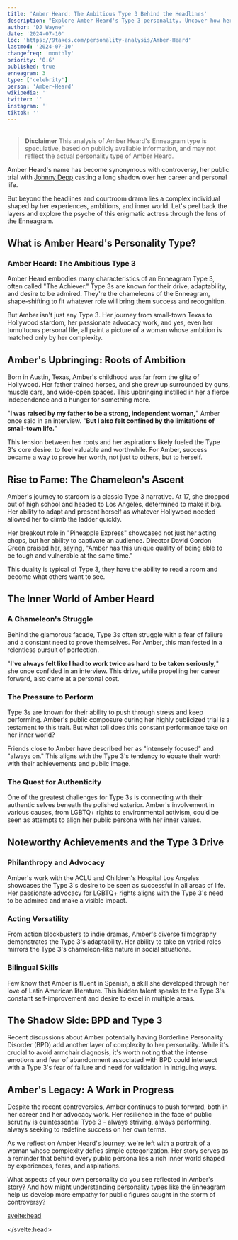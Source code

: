 ```yaml
---
title: 'Amber Heard: The Ambitious Type 3 Behind the Headlines'
description: "Explore Amber Heard's Type 3 personality. Uncover how her drive, childhood, and inner world shape the actress beyond the controversy"
author: 'DJ Wayne'
date: '2024-07-10'
loc: 'https://9takes.com/personality-analysis/Amber-Heard'
lastmod: '2024-07-10'
changefreq: 'monthly'
priority: '0.6'
published: true
enneagram: 3
type: ['celebrity']
person: 'Amber-Heard'
wikipedia: ''
twitter: ''
instagram: ''
tiktok: ''
---
```


<!--
    childhood and upbringing
    first big success
    style habits and quirks that relate to their personality type
    stressful moments in their life and how they handled them
    comfort- moments in their life where they are doing well and killing it

    amber heard borderline
amber heard personality disorders
amber heard bpd
amber heard mbti
amber heard personality disorder

-->
<!-- // keywords:  -->

<script>
	import  PopCard  from "$lib/components/atoms/PopCard.svelte";
import BlogPurpose from '$lib/components/blog/BlogPurpose.svelte'
</script>

<div
	style="display: flex;
    justify-content: center;
    margin: 1rem 0;
	"
>
	<PopCard
		image={`/types/3s/${'Amber-Heard'}.webp`}
		enneagramType={3}
		showIcon={false}
		displayText="Amber Heard"
		subtext=""
	/>
</div>

> **Disclaimer** This analysis of Amber Heard's Enneagram type is speculative, based on publicly available information, and may not reflect the actual personality type of Amber Heard.

<p class="firstLetter">Amber Heard's name has become synonymous with controversy, her public trial with <a href="/personality-analysis/Johnny-Depp">Johnny Depp</a> casting a long shadow over her career and personal life.</p>

But beyond the headlines and courtroom drama lies a complex individual shaped by her experiences, ambitions, and inner world. Let's peel back the layers and explore the psyche of this enigmatic actress through the lens of the Enneagram.

## What is Amber Heard's Personality Type?

### Amber Heard: The Ambitious Type 3

Amber Heard embodies many characteristics of an Enneagram Type 3, often called "The Achiever." Type 3s are known for their drive, adaptability, and desire to be admired. They're the chameleons of the Enneagram, shape-shifting to fit whatever role will bring them success and recognition.

But Amber isn't just any Type 3. Her journey from small-town Texas to Hollywood stardom, her passionate advocacy work, and yes, even her tumultuous personal life, all paint a picture of a woman whose ambition is matched only by her complexity.

## Amber's Upbringing: Roots of Ambition

Born in Austin, Texas, Amber's childhood was far from the glitz of Hollywood. Her father trained horses, and she grew up surrounded by guns, muscle cars, and wide-open spaces. This upbringing instilled in her a fierce independence and a hunger for something more.

"**I was raised by my father to be a strong, independent woman,**" Amber once said in an interview. "**But I also felt confined by the limitations of small-town life.**"

This tension between her roots and her aspirations likely fueled the Type 3's core desire: to feel valuable and worthwhile. For Amber, success became a way to prove her worth, not just to others, but to herself.

## Rise to Fame: The Chameleon's Ascent

Amber's journey to stardom is a classic Type 3 narrative. At 17, she dropped out of high school and headed to Los Angeles, determined to make it big. Her ability to adapt and present herself as whatever Hollywood needed allowed her to climb the ladder quickly.

Her breakout role in "Pineapple Express" showcased not just her acting chops, but her ability to captivate an audience. Director David Gordon Green praised her, saying, "Amber has this unique quality of being able to be tough and vulnerable at the same time."

This duality is typical of Type 3, they have the ability to read a room and become what others want to see.

## The Inner World of Amber Heard

### A Chameleon's Struggle

Behind the glamorous facade, Type 3s often struggle with a fear of failure and a constant need to prove themselves. For Amber, this manifested in a relentless pursuit of perfection.

"**I've always felt like I had to work twice as hard to be taken seriously,**" she once confided in an interview. This drive, while propelling her career forward, also came at a personal cost.

### The Pressure to Perform

Type 3s are known for their ability to push through stress and keep performing. Amber's public composure during her highly publicized trial is a testament to this trait. But what toll does this constant performance take on her inner world?

Friends close to Amber have described her as "intensely focused" and "always on." This aligns with the Type 3's tendency to equate their worth with their achievements and public image.

### The Quest for Authenticity

One of the greatest challenges for Type 3s is connecting with their authentic selves beneath the polished exterior. Amber's involvement in various causes, from LGBTQ+ rights to environmental activism, could be seen as attempts to align her public persona with her inner values.

<BlogPurpose/>

## Noteworthy Achievements and the Type 3 Drive

### Philanthropy and Advocacy

Amber's work with the ACLU and Children's Hospital Los Angeles showcases the Type 3's desire to be seen as successful in all areas of life. Her passionate advocacy for LGBTQ+ rights aligns with the Type 3's need to be admired and make a visible impact.

### Acting Versatility

From action blockbusters to indie dramas, Amber's diverse filmography demonstrates the Type 3's adaptability. Her ability to take on varied roles mirrors the Type 3's chameleon-like nature in social situations.

### Bilingual Skills

Few know that Amber is fluent in Spanish, a skill she developed through her love of Latin American literature. This hidden talent speaks to the Type 3's constant self-improvement and desire to excel in multiple areas.

## The Shadow Side: BPD and Type 3

Recent discussions about Amber potentially having Borderline Personality Disorder (BPD) add another layer of complexity to her personality. While it's crucial to avoid armchair diagnosis, it's worth noting that the intense emotions and fear of abandonment associated with BPD could intersect with a Type 3's fear of failure and need for validation in intriguing ways.

## Amber's Legacy: A Work in Progress

Despite the recent controversies, Amber continues to push forward, both in her career and her advocacy work. Her resilience in the face of public scrutiny is quintessential Type 3 - always striving, always performing, always seeking to redefine success on her own terms.

As we reflect on Amber Heard's journey, we're left with a portrait of a woman whose complexity defies simple categorization. Her story serves as a reminder that behind every public persona lies a rich inner world shaped by experiences, fears, and aspirations.

What aspects of your own personality do you see reflected in Amber's story? And how might understanding personality types like the Enneagram help us develop more empathy for public figures caught in the storm of controversy?

<svelte:head>

<script type="application/ld+json">
{
  "@context": "http://schema.org",
  "@graph": [
    {
      "@type": "Article",
      "articleBody": "Amber Heard's name has become synonymous with controversy, her public trial with Johnny Depp casting a long shadow over her career and personal life. But beyond the headlines and courtroom drama lies a complex individual shaped by her experiences, ambitions, and inner world. This article explores Amber Heard's personality from the perspective of the Enneagram Type 3, delving into her upbringing, rise to fame, major accomplishments, and how she has navigated challenges and controversies.",
      "author": {
        "@type": "Person",
        "name": "DJ Wayne",
        "sameAs": ["https://www.instagram.com/djwayne3/", "https://www.youtube.com/@djwayne3", "https://www.linkedin.com/in/davidtwayne/", "https://twitter.com/djwayne3"]
      },
      "dateModified": "2024-07-10",
      "datePublished": "2024-07-10",
      "description": "This blog post examines Amber Heard's personality through the lens of the Enneagram Type 3, exploring her upbringing, rise to fame, major accomplishments, and how she has handled challenges and controversies.",
      "headline": "Decoding Amber Heard: The Ambitious Type 3 Behind the Headlines",
      "image": {
        "@type": "ImageObject",
        "height": 900,
        "url": "https://9takes.com/types/3s/Amber-Heard.webp",
        "width": 900
      },
      "mainEntityOfPage": {
        "@id": "https://9takes.com/personality-analysis/Amber-Heard",
        "@type": "WebPage"
      },
      "mentions": {
        "@type": "Person",
        "name": "Amber Heard",
        "sameAs": [
          "https://en.wikipedia.org/wiki/Amber_Heard",
          "https://www.imdb.com/name/nm1720028/",
          "https://twitter.com/realamberheard"
        ]
      },
      "publisher": {
        "@type": "Organization",
        "sameAs": ["https://www.instagram.com/9takesdotcom/", "https://twitter.com/9takesdotcom"],
        "logo": {
          "@type": "ImageObject",
          "url": "https://9takes.com/brand/aero.png"
        },
        "name": "9takes"
      }
    },
    {
      "@type": "FAQPage",
      "mainEntity": [
        {
          "@type": "Question",
          "name": "What is Amber Heard's Enneagram type?",
          "acceptedAnswer": {
            "@type": "Answer",
            "text": "Amber Heard is an Enneagram Type 3, also known as The Achiever. Type 3s are characterized by their ambition, adaptability, and desire to be admired. They often have a strong drive for success and recognition."
          }
        },
        {
          "@type": "Question",
          "name": "How did Amber Heard's upbringing shape her Enneagram Type 3 personality?",
          "acceptedAnswer": {
            "@type": "Answer",
            "text": "Heard's upbringing in small-town Texas, with a father who trained horses, likely instilled in her a fierce independence and hunger for something more. This tension between her roots and aspirations fueled the Type 3's core desire to feel valuable and worthwhile, driving her ambition and need to prove herself."
          }
        },
        {
          "@type": "Question",
          "name": "What are some lesser-known facts about Amber Heard that reflect her Enneagram Type 3 traits?",
          "acceptedAnswer": {
            "@type": "Answer",
            "text": "Heard is fluent in Spanish and has a passion for classic cars, which she has restored. These skills showcase the Type 3's desire for self-improvement and excellence in multiple areas. She also dropped out of high school at 17 to pursue acting, demonstrating the Type 3's ambitious drive and willingness to take risks for success."
          }
        },
        {
          "@type": "Question",
          "name": "How does Amber Heard's philanthropy relate to her Enneagram Type 3 personality?",
          "acceptedAnswer": {
            "@type": "Answer",
            "text": "Heard's involvement with organizations like the ACLU and Children's Hospital Los Angeles reflects the Type 3's desire to be seen as successful in all areas of life. Her advocacy work aligns with the Type 3's need to be admired and make a visible impact, while also potentially serving as a way to align her public persona with her inner values."
          }
        },
        {
          "@type": "Question",
          "name": "How has Amber Heard handled public controversies as an Enneagram Type 3?",
          "acceptedAnswer": {
            "@type": "Answer",
            "text": "As a Type 3, Heard's handling of public controversies, particularly her high-profile trial with Johnny Depp, likely reflects her ability to maintain composure under stress and continue performing. This aligns with the Type 3's tendency to equate their worth with their achievements and public image, potentially at a significant personal cost."
          }
        }
      ]
    }
  ]
}
</script>

</svelte:head>

<style lang="scss"></style>
